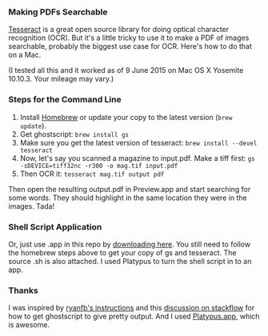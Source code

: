 ### Making PDFs Searchable

[Tesseract](https://code.google.com/p/tesseract-ocr/) is a great open source library for doing optical character recognition (OCR). But it's a little tricky to use it to make a PDF of images searchable, probably the biggest use case for OCR. Here's how to do that on a Mac.

(I tested all this and it worked as of 9 June 2015 on Mac OS X Yosemite 10.10.3. Your mileage may vary.)

### Steps for the Command Line

1. Install [Homebrew](http://brew.sh) or update your copy to the latest version (`brew update`).
2. Get ghostscript:
```brew install gs```
3. Make sure you get the latest version of tesseract:
```brew install --devel tesseract```
4. Now, let's say you scanned a magazine to input.pdf. Make a tiff first:
```gs -sDEVICE=tiff32nc -r300 -o mag.tif input.pdf```
5. Then OCR it:
```tesseract mag.tif output pdf```

Then open the resulting output.pdf in Preview.app and start searching for some words. They should highlight in the same location they were in the images. Tada!

### Shell Script Application

Or, just use .app in this repo by [downloading here](https://github.com/dpinney/ocrmypdf/archive/master.zip). You still need to follow the homebrew steps above to get your copy of gs and tesseract. The source .sh is also attached. I used Platypus to turn the shell script in to an app.

### Thanks

I was inspired by [ryanfb's instructions](https://ryanfb.github.io/etc/2014/11/13/command_line_ocr_on_mac_os_x.html) and this [discussion on stackflow](http://stackoverflow.com/questions/221455/ghostscript-pdf-tiff-conversion-is-awful-for-me-people-rave-about-it-i-alon) for how to get ghostscript to give pretty output. And I used [Platypus.app](http://www.sveinbjorn.org/platypus), which is awesome.
